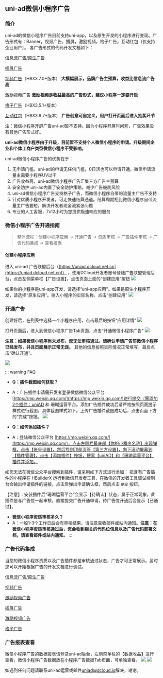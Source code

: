 ## uni-ad微信小程序广告
### 简介

uni-ad的微信小程序广告目前支持uni-app，以及原生开发的小程序进行变现。广告形式有：Banner，视频广告，插屏，激励视频，格子广告，互动红包（仅支持企业用户）。
各广告形式的代码开发文档如下：

[信息流广告/原生广告](https://uniapp.dcloud.net.cn/uni-ad/ad-component.html)

[插屏广告](https://uniapp.dcloud.io/uni-ad/ad-interstitial.html)

[视频广告](https://uniapp.dcloud.net.cn/uni-ad/ad-video.html)（HBX3.7.0+版本） **大横幅展示，品牌广告主预算，收益比信息流广告高**

[激励视频广告](https://uniapp.dcloud.io/uni-ad/ad-rewarded-video.html) **激励视频是收益最高的广告形式，建议小程序一定要开启**

[格子广告](https://uniapp.dcloud.io/uni-ad/ad-grid.html)（HBX3.5.1+版本）

[互动红包](https://uniapp.dcloud.net.cn/uni-ad/ad-interactive.html)（HBX3.6.7+版本） **广告创意可自定义，用户打开页面后进入抽奖环节**

注：微信小程序开屏广告uni-ad暂不支持。因为小程序开屏时间短，广告效果没有其他广告形式好。

**uni-ad微信小程序由于升级，目前暂不支持个人微信小程序的申请。升级期间企业和个体工商户类型微信小程序不受影响。**

uni-ad微信小程序广告的优势在于：
1. 无申请门槛。uni-ad的申请无任何门槛，0日活也可以申请开通。微信申请流量主需要小程序UV过千
2. 广告收益高，uni-ad微信小程序广告汇集三方广告主预算
3. 安全防护 uni-ad内置了安全防护策略，减少广告被刷风险
4. uni-ad微信小程序广告支持格子广告，而微信小程序自带的流量主广告不支持
5. 针对优质小程序开发者，可走快速结算通道。结算周期相比微信小程序自带流量主广告要短，解决开发者现金流紧张问题
6. 专业的人工客服，7x12小时为您提供极速响应的服务



### 微信小程序广告开通指南

>整体流程：创建小程序应用 -> 开通广告 -> 资质审核 -> 广告插件审核 -> 广告代码集成 -> 查看报表

#### 创建小程序应用
进入 uni-ad 广告联盟后台（[https://uniad.dcloud.net.cn](https://uniad.dcloud.net.cn)） ，使用DCloud开发者账号登陆广告联盟管理后台，点击左侧菜单栏【广告设置】，点击页面上面的“创建应用”按钮
![](https://web-ext-storage.dcloud.net.cn/doc/ad/wx_dcloud/app_list.png)

如果你的小程序是uni-app开发，请选择“uni-app应用”。如果是原生小程序开发，请选择“原生应用”。输入小程序的实际名称，点击“创建应用”
![](https://web-ext-storage.dcloud.net.cn/doc/ad/wx_dcloud/create_app.png)

### 开通广告
创建好后，在列表中选择一个小程序应用，点击最后的按钮“应用详情”
![](https://web-ext-storage.dcloud.net.cn/doc/ad/wx_dcloud/open_ad.png)


打开页面后，进入到微信小程序广告Tab页面，点击“开通微信小程序广告”
![](https://web-ext-storage.dcloud.net.cn/doc/ad/wx_dcloud/open_wx_ad.png)

**注意：如果微信小程序尚未发布，您无法审核通过。请确认申请广告前微信小程序已经发布，并且页面展示正常无误。**
其他的信息按照实际情况正常填写，最后点击“确认开通”。

![](https://web-ext-storage.dcloud.net.cn/doc/ad/wx_dcloud/open_wx_ad1.png)

::: warning FAQ

- **Q：插件截图如何获取？**
- A：广告插件申请需开发者登录微信微信公众平台 [https://mp.weixin.qq.com/](https://mp.weixin.qq.com/)进行提交（需添加2个插件：uniAD 和 珊瑚运营平台。添加广告插件成功后请严格按照页面提示样式进行截图，具体截图样式如下。上传广告插件截图成功后，点击页面下方的“完成”按钮。
![](https://web-ext-storage.dcloud.net.cn/doc/ad/wx_dcloud/wx-plugin.png)

- **Q：如何添加插件？**
- A：登陆微信公众平台 [https://mp.weixin.qq.com/](https://mp.weixin.qq.com/)，点击左侧栏最底部【你的小程序名称】出现弹框，点击【账号设置】，然后找到顶部页签【第三方设置】，向下滚动屏幕到【插件管理】，点击【添加插件】按钮，搜索【uniAD】和【珊瑚运营平台】插件并添加。

如您无法在微信公众平台搜索到插件，请采用如下方式进行添加：
把含有广告插件的小程序在 HBuilderX 运行到微信开发者工具，在微信的开发者工具调试控制台会输出申请插件的链接，点击后弹出申请确认框，然后点击 `确定` 按钮。

【注意】：安装插件后“珊瑚运营平台”会显示【待确认】状态，属于正常现象，此插件是与广告位一起审核，直接提交广告开通申请，待广告位开通后会显示【已通过】。

- **微信小程序资质审核多久？**
- A：一般1-3个工作日后会有审核结果，请注意查收邮件或站内通知。**注意：在微信小程序资质审核通过后，您会收到相关的代码位信息以及广告代码部署文档，请查看邮件或站内通知。**
:::



### 广告代码集成
当您的微信小程序资质以及广告插件都是审核通过状态，广告才可正常展示。届时您可以开始根据广告的开发文档进行调试。

[信息流广告/原生广告](https://uniapp.dcloud.net.cn/uni-ad/ad-component.html)

[视频广告](https://uniapp.dcloud.net.cn/uni-ad/ad-video.html)

[激励视频广告](https://uniapp.dcloud.io/uni-ad/ad-rewarded-video.html)

[插屏广告](https://uniapp.dcloud.io/uni-ad/ad-interstitial.html)

[激励视频广告](https://uniapp.dcloud.io/uni-ad/ad-rewarded-video.html)

[格子广告](https://uniapp.dcloud.io/uni-ad/ad-grid.html)

### 广告报表查看
微信小程序广告的数据报表请登录uni-ad后台，左侧菜单栏的【数据收益】进行查看，微信小程序广告数据放在小程序广告数据Tab页面，可单独查看。
![](https://web-ext-storage.dcloud.net.cn/doc/ad/wx_dcloud/adp_income.png)
![](https://web-ext-storage.dcloud.net.cn/doc/ad/wx_dcloud/day_income.png)

如遇到任何问题请联系uni-ad运营或邮件<a href="mailto:uniad@dcloud.io">uniad@dcloud.io</a>解决，谢谢。

